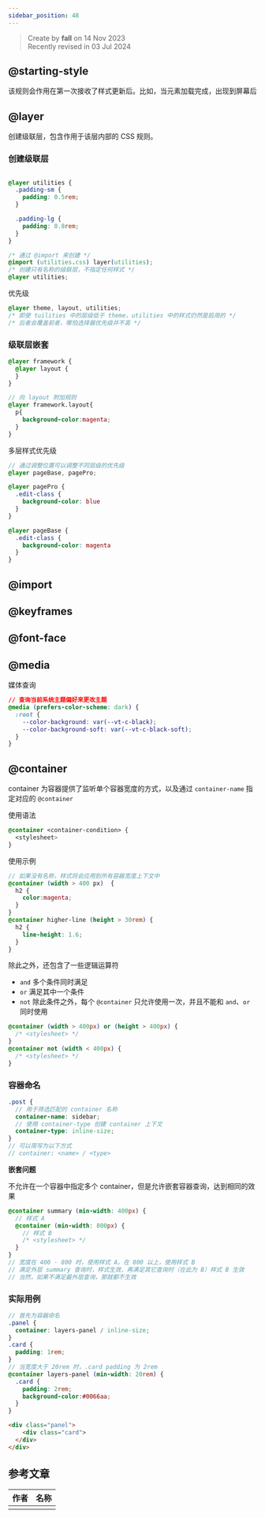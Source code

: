 ```yaml
---
sidebar_position: 48
---
```


> Create by **fall** on 14 Nov 2023<br/>
> Recently revised in 03 Jul 2024

## @starting-style

该规则会作用在第一次接收了样式更新后。比如，当元素加载完成，出现到屏幕后

## @layer

创建级联层，包含作用于该层内部的 CSS 规则。

### 创建级联层

```scss

@layer utilities {
  .padding-sm {
    padding: 0.5rem;
  }

  .padding-lg {
    padding: 0.8rem;
  }
}
```

```css
/* 通过 @import 来创建 */
@import (utilities.css) layer(utilities);
/* 创建只有名称的级联层，不指定任何样式 */
@layer utilities;
```

优先级

```scss
@layer theme, layout, utilities;
/* 即使 tuilities 中的层级低于 theme，utilities 中的样式仍然是启用的 */
/* 后者会覆盖前者，哪怕选择器优先级并不高 */
```

### 级联层嵌套

```scss
@layer framework {
  @layer layout {
  }
}

// 向 layout 附加规则
@layer framework.layout{
  p{
    background-color:magenta;
  }
}
```

多层样式优先级

```scss
// 通过调整位置可以调整不同层级的优先级
@layer pageBase, pagePro;

@layer pagePro {
  .edit-class {
    background-color: blue
  }
}

@layer pageBase {
  .edit-class {
    background-color: magenta
  }
}
```



## @import





## @keyframes





## @font-face







## @media

媒体查询

```css
// 查询当前系统主题偏好来更改主题
@media (prefers-color-scheme: dark) {
  :root {
    --color-background: var(--vt-c-black);
    --color-background-soft: var(--vt-c-black-soft);
  }
}
```



## @container

container 为容器提供了监听单个容器宽度的方式，以及通过 `container-name` 指定对应的 `@container`

使用语法

```scss
@container <container-condition> {
  <stylesheet>
}
```

使用示例

```scss
// 如果没有名称，样式将会应用到所有容器宽度上下文中
@container (width > 400 px)  {
  h2 {
    color:magenta;
  }
}
@container higher-line (height > 30rem) {
  h2 {
    line-height: 1.6;
  }
}
```

除此之外，还包含了一些逻辑运算符

- `and` 多个条件同时满足
- `or` 满足其中一个条件
- `not` 除此条件之外，每个 `@container` 只允许使用一次，并且不能和 `and`、`or` 同时使用

```scss
@container (width > 400px) or (height > 400px) {
  /* <stylesheet> */
}
@container not (width < 400px) {
  /* <stylesheet> */
}
```

### 容器命名

```scss
.post {
  // 用于筛选匹配的 container 名称
  container-name: sidebar;
  // 使用 container-type 创建 container 上下文
  container-type: inline-size;
}
// 可以简写为以下方式
// container: <name> / <type>
```

**嵌套问题**

不允许在一个容器中指定多个 container，但是允许嵌套容器查询，达到相同的效果

```scss
@container summary (min-width: 400px) {
  // 样式 A
  @container (min-width: 800px) {
    // 样式 B
    /* <stylesheet> */
  }
}
// 宽度在 400 - 800 时，使用样式 A，在 800 以上，使用样式 B
// 满足外层 summary 查询时，样式生效，再满足其它查询时（在此为 B）样式 B 生效
// 当然，如果不满足最外层查询，那就都不生效
```

### 实际用例

```scss
// 首先为容器命名
.panel {
  container: layers-panel / inline-size;
}
.card {
  padding: 1rem;
}
// 当宽度大于 20rem 时，.card padding 为 2rem
@container layers-panel (min-width: 20rem) {
  .card {
    padding: 2rem;
    background-color:#0066aa;
  }
}
```

```html
<div class="panel">
	<div class="card">
  </div>
</div>
```





## 参考文章

| 作者 | 名称 |
| ---- | ---- |
|      |      |



